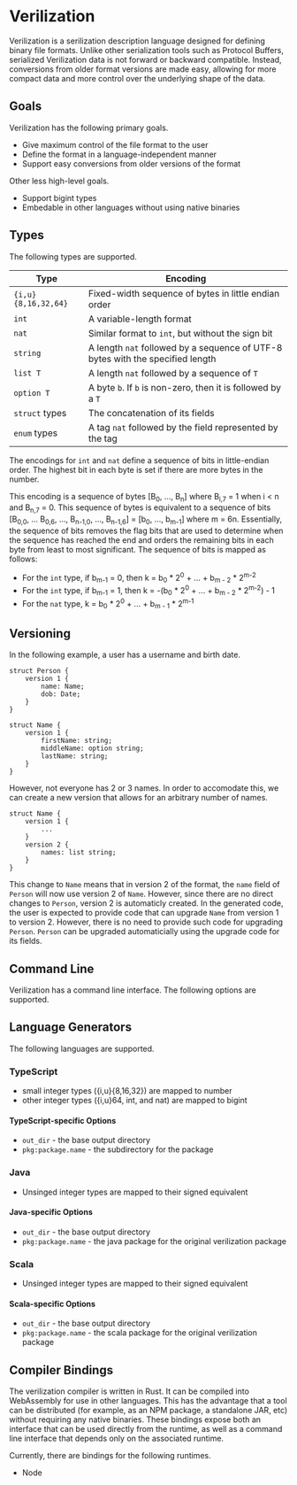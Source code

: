 # Verilization

Verilization is a serilization description language designed for defining binary file formats.
Unlike other serialization tools such as Protocol Buffers, serialized Verilization data is not forward or backward compatible.
Instead, conversions from older format versions are made easy, allowing for more compact data and more control over the underlying shape of the data.

## Goals

Verilization has the following primary goals.

 * Give maximum control of the file format to the user
 * Define the format in a language-independent manner
 * Support easy conversions from older versions of the format

Other less high-level goals.

 * Support bigint types
 * Embedable in other languages without using native binaries

## Types

The following types are supported.

|Type|Encoding|
|---|---|
| `{i,u}{8,16,32,64}` | Fixed-width sequence of bytes in little endian order |
| `int` | A variable-length format |
| `nat` | Similar format to `int`, but without the sign bit |
| `string` | A length `nat` followed by a sequence of UTF-8 bytes with the specified length |
| `list T` | A length `nat` followed by a sequence of `T` |
| `option T` | A byte `b`. If `b` is non-zero, then it is followed by a `T` |
| `struct` types | The concatenation of its fields |
| `enum` types | A tag `nat` followed by the field represented by the tag |

The encodings for `int` and `nat` define a sequence of bits in little-endian order.
The highest bit in each byte is set if there are more bytes in the number.

This encoding is a sequence of bytes [B<sub>0</sub>, ..., B<sub>n</sub>] where B<sub>i,7</sub> = 1 when i < n and B<sub>n,7</sub> = 0.
This sequence of bytes is equivalent to a sequence of bits [B<sub>0,0</sub>, ... B<sub>0,6</sub>, ..., B<sub>n-1,0</sub>, ..., B<sub>n-1,6</sub>] = [b<sub>0</sub>, ..., b<sub>m-1</sub>] where m = 6n.
Essentially, the sequence of bits removes the flag bits that are used to determine when the sequence has reached the end and orders the remaining bits in each byte from least to most significant.
The sequence of bits is mapped as follows:

 * For the `int` type, if b<sub>m-1</sub> = 0, then k = b<sub>0</sub> * 2<sup>0</sup> + ... + b<sub>m - 2</sub> * 2<sup>m-2</sup>
 * For the `int` type, if b<sub>m-1</sub> = 1, then k = -(b<sub>0</sub> * 2<sup>0</sup> + ... + b<sub>m - 2</sub> * 2<sup>m-2</sup>) - 1
 * For the `nat` type, k = b<sub>0</sub> * 2<sup>0</sup> + ... + b<sub>m - 1</sub> * 2<sup>m-1</sup>

## Versioning

In the following example, a user has a username and birth date.

    struct Person {
        version 1 {
            name: Name;
            dob: Date;
        }
    }

    struct Name {
        version 1 {
            firstName: string;
            middleName: option string;
            lastName: string;
        }
    }

However, not everyone has 2 or 3 names. In order to accomodate this, we can create a new version that allows for an arbitrary number of names.

    struct Name {
        version 1 {
            ...
        }
        version 2 {
            names: list string;
        }
    }

This change to `Name` means that in version 2 of the format, the `name` field of `Person` will now use version 2 of `Name`.
However, since there are no direct changes to `Person`, version 2 is automaticly created.
In the generated code, the user is expected to provide code that can upgrade `Name` from version 1 to version 2.
However, there is no need to provide such code for upgrading `Person`.
`Person` can be upgraded automaticially using the upgrade code for its fields.


## Command Line

Verilization has a command line interface. The following options are supported.

## Language Generators

The following languages are supported.

### TypeScript

 * small integer types ({i,u}{8,16,32}) are mapped to number
 * other integer types ({i,u}64, int, and nat) are mapped to bigint

#### TypeScript-specific Options

 * `out_dir` - the base output directory
 * `pkg:package.name` - the subdirectory for the package

### Java

 * Unsinged integer types are mapped to their signed equivalent

#### Java-specific Options

 * `out_dir` - the base output directory
 * `pkg:package.name` - the java package for the original verilization package

### Scala

 * Unsinged integer types are mapped to their signed equivalent

#### Scala-specific Options

 * `out_dir` - the base output directory
 * `pkg:package.name` - the scala package for the original verilization package

## Compiler Bindings

The verilization compiler is written in Rust.
It can be compiled into WebAssembly for use in other languages.
This has the advantage that a tool can be distributed (for example, as an NPM package, a standalone JAR, etc) without requiring any native binaries.
These bindings expose both an interface that can be used directly from the runtime, as well as a command line interface that depends only on the associated runtime.

Currently, there are bindings for the following runtimes.

 * Node


